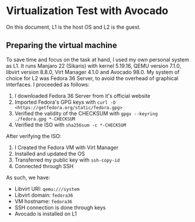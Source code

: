 # Virtualization Test with Avocado

On this document, L1 is the host OS and L2 is the guest.

## Preparing the virtual machine

To save time and focus on the task at hand, I used my own personal system as L1.
It runs Manjaro 22 (Sikaris) with kernel 5.19.16, QEMU version 7.1.0,
libvirt version 8.8.0, Virt Manager 4.1.0 and Avocado 98.0.
My system of choice for L2 was Fedora 36 Server, to avoid the overhead of graphical interfaces.
I proceeded as follows:

1. I downloaded Fedora 36 Server from it's official website
2. Imported Fedora's GPG keys with `curl -O <https://getfedora.org/static/fedora.gpg>`
3. Verified the validity of the CHECKSUM with `gpgv --keyring ./fedora.gpg *-CHECKSUM`
4. Verified the ISO with `sha256sum -c *-CHECKSUM`

After verifying the ISO:

1. I Created the Fedora VM with Virt Manager
2. Installed and updated the OS
3. Transferred my public key with `ssh-copy-id`
4. Connected through SSH

As such, we have:

- Libvirt URI: `qemu:///system`
- Libvirt domain: `fedora36`
- VM hostname: `fedora36`
- SSH connection is done through keys
- Avocado is installed on L1
